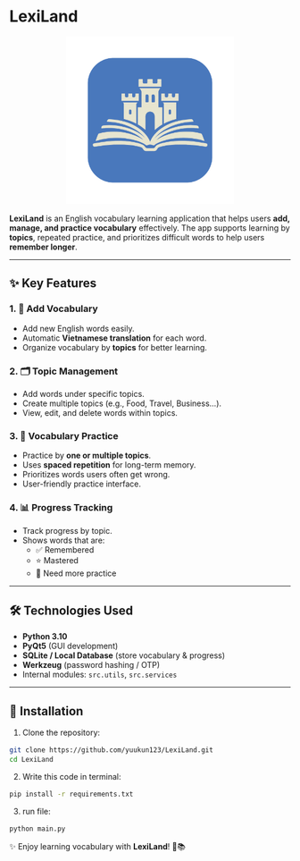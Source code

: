 # LexiLand

<p align="center">
  <img src="UI/icons/lexiland_logo.png" alt="LexiLand Logo" width="300"/>
</p>

**LexiLand** is an English vocabulary learning application that helps users **add, manage, and practice vocabulary** effectively. The app supports learning by **topics**, repeated practice, and prioritizes difficult words to help users **remember longer**.

---

## ✨ Key Features

### 1. 📌 Add Vocabulary
- Add new English words easily.
- Automatic **Vietnamese translation** for each word.
- Organize vocabulary by **topics** for better learning.

### 2. 🗂️ Topic Management
- Add words under specific topics.
- Create multiple topics (e.g., Food, Travel, Business…).
- View, edit, and delete words within topics.

### 3. 🎯 Vocabulary Practice
- Practice by **one or multiple topics**.
- Uses **spaced repetition** for long-term memory.
- Prioritizes words users often get wrong.
- User-friendly practice interface.

### 4. 📊 Progress Tracking
- Track progress by topic.
- Shows words that are:
  - ✅ Remembered
  - ⭐ Mastered
  - 🔄 Need more practice

---

## 🛠️ Technologies Used
- **Python 3.10**
- **PyQt5** (GUI development)
- **SQLite / Local Database** (store vocabulary & progress)
- **Werkzeug** (password hashing / OTP)
- Internal modules: `src.utils`, `src.services`

---

## 🚀 Installation

1. Clone the repository:
```bash
git clone https://github.com/yuukun123/LexiLand.git
cd LexiLand

```

2. Write this code in terminal:
```bash
pip install -r requirements.txt
```

3. run file:
```bash
python main.py
```

✨ Enjoy learning vocabulary with **LexiLand**! 🚀📚  
